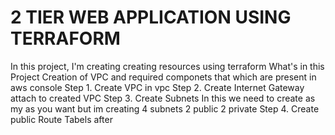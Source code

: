 # 2 TIER WEB APPLICATION USING TERRAFORM

In this project, I'm creating creating resources using terraform 
What's in this Project
Creation of VPC and required componets that which are present in aws console
Step 1. Create VPC in vpc
Step 2. Create Internet Gateway attach to created VPC
Step 3. Create Subnets
    In this we need to create as my as you want
    but im creating 4 subnets 2 public 2 private 
Step 4. Create public Route Tabels
    after 

